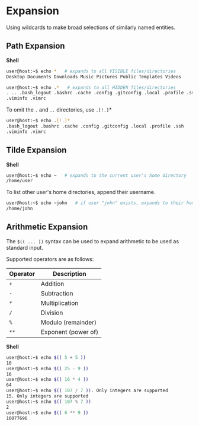 # Expansion

Using wildcards to make broad selections of similarly named entities.

## Path Expansion

**Shell**
```bash
user@host:~$ echo *   # expands to all VISIBLE files/directories
Desktop Documents Downloads Music Pictures Public Templates Videos
```

```bash
user@host:~$ echo .*   # expands to all HIDDEN files/directories
. .. .bash_logout .bashrc .cache .config .gitconfig .local .profile .ssh
.viminfo .vimrc
```

To omit the `.` and `..` directories, use `.[!.]`*

```bash
user@host:~$ echo .[!.]*
.bash_logout .bashrc .cache .config .gitconfig .local .profile .ssh
.viminfo .vimrc
```

## Tilde Expansion

**Shell**
```bash
user@host:~$ echo ~   # expands to the current user's home directory
/home/user
```

To list other user's home directories, append their username.

```bash
user@host:~$ echo ~john   # if user "john" exists, expands to their home directory
/home/john
```

## Arithmetic Expansion

The `$(( ... ))` syntax can be used to expand arithmetic to be used as
standard input.

Supported operators are as follows:

| Operator | Description         |
|----------|---------------------|
| `+`      | Addition            |
| `-`      | Subtraction         |
| `*`      | Multiplication      |
| `/`      | Division            |
| `%`      | Modulo (remainder)  |
| `**`     | Exponent (power of) |

**Shell**
```bash
user@host:~$ echo $(( 5 + 5 ))
10
user@host:~$ echo $(( 25 - 9 ))
16
user@host:~$ echo $(( 16 * 4 ))
64
user@host:~$ echo $(( 107 / 7 )). Only integers are supported
15. Only integers are supported
user@host:~$ echo $(( 107 % 7 ))
2
user@host:~$ echo $(( 6 ** 9 ))
10077696
```
